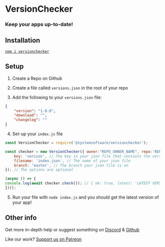 # VersionChecker
### Keep your apps up-to-date!

## Installation
[`npm i versionchecker`](https://docs.npmjs.com/getting-started/installing-npm-packages-locally)

## Setup
1. Create a Repo on Github

2. Create a file called `versions.json` in the root of your repo

3. Add the following to your `versions.json` file:

```json
{
    "version": "1.0.0",
    "download": "",
    "changelog": ""
}
```

4. Set-up your `index.js` file

```js
const VersionChecker = require('@systemsoftware/versionchecker');

const checker = new VersionChecker({ owner:"REPO_OWNER_NAME", repo:'REPO_NAME' }, 'CURRENT VERSION HERE', {
    key: 'version', // The key in your json file that contains the version
    filename: 'index.json', // The name of your json file
    branch: 'master', // The branch your json file is on
}); // The options are optional

(async () => {
console.log(await checker.check()); // { ok: true, latest: 'LATEST VERSION HERE' }
})();
```

5. Run your file with `node index.js` and you should get the latest version of your app!

## Other info
 Get more in-depth help or suggest something on [Discord](https://discord.gg/nzTmfZ8) & [Github](https://github.com/coolstone-tech/versionchecker/issues)

 Like our work? [Support us on Patreon](https://www.patreon.com/coolstone)
